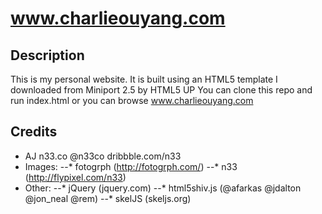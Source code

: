 www.charlieouyang.com
=====================

## Description
This is my personal website. It is built using an HTML5 template I downloaded from Miniport 2.5 by HTML5 UP
You can clone this repo and run index.html or you can browse www.charlieouyang.com

## Credits 
* AJ n33.co @n33co dribbble.com/n33
* Images:
--* fotogrph (http://fotogrph.com/)
--* n33 (http://flypixel.com/n33)
* Other:
--* jQuery (jquery.com)
--* html5shiv.js (@afarkas @jdalton @jon_neal @rem)
--* skelJS (skeljs.org)